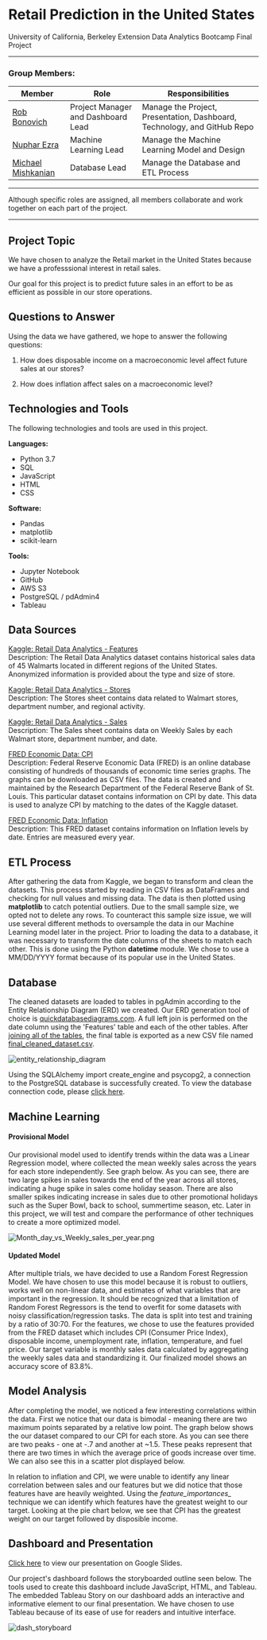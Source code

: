 # Retail Prediction in the United States

University of California, Berkeley Extension Data Analytics Bootcamp Final Project

---

### Group Members:

| Member               	| Role 	                 | Responsibilities                                                 |
|----------------------	|---------------------   | -------------                                                    |
| [Rob Bonovich](https://github.com/rbobo22)|  Project Manager and Dashboard Lead    	 |  Manage the Project, Presentation, Dashboard, Technology, and GitHub Repo   |
| [Nuphar Ezra](https://github.com/nupharezra)    	|  Machine Learning Lead         |  Manage the Machine Learning Model and Design                             |
| [Michael Mishkanian](https://github.com/Mishkanian)       	|  Database Lead |  Manage the Database and ETL Process 	                |

---
Although specific roles are assigned, all members collaborate and work together on each part of the project. 

---

## Project Topic
We have chosen to analyze the Retail market in the United States because we have a professsional interest in retail sales.

Our goal for this project is to predict future sales in an effort to be as efficient as possible in our store operations. 

## Questions to Answer
Using the data we have gathered, we hope to answer the following questions:

1. How does disposable income on a macroeconomic level affect future sales at our stores?

2. How does inflation affect sales on a macroeconomic level?

## Technologies and Tools
The following technologies and tools are used in this project.

**Languages:**
- Python 3.7
- SQL
- JavaScript
- HTML
- CSS

**Software:**
- Pandas
- matplotlib
- scikit-learn

**Tools:**
- Jupyter Notebook
- GitHub
- AWS S3
- PostgreSQL / pdAdmin4
- Tableau

## Data Sources

[Kaggle: Retail Data Analytics - Features](https://www.kaggle.com/manjeetsingh/retaildataset?select=Features+data+set.csv)  
Description: The Retail Data Analytics dataset contains historical sales data of 45 Walmarts located in different regions of the United States. Anonymized information is provided about the type and size of store.

[Kaggle: Retail Data Analytics - Stores](https://www.kaggle.com/manjeetsingh/retaildataset?select=Features+data+set.csv)  
Description: The Stores sheet contains data related to Walmart stores, department number, and regional activity.

[Kaggle: Retail Data Analytics - Sales](https://www.kaggle.com/manjeetsingh/retaildataset?select=Features+data+set.csv)  
Description: The Sales sheet contains data on Weekly Sales by each Walmart store, department number, and date.

[FRED Economic Data: CPI](https://fred.stlouisfed.org)  
Description: Federal Reserve Economic Data (FRED) is an online database consisting of hundreds of thousands of economic time series graphs. The graphs can be downloaded as CSV files. The data is created and maintained by the Research Department of the Federal Reserve Bank of St. Louis. This particular dataset contains information on CPI by date. This data is used to analyze CPI by matching to the dates of the Kaggle dataset.

[FRED Economic Data: Inflation](https://fred.stlouisfed.org)  
Description: This FRED dataset contains information on Inflation levels by date. Entries are measured every year.


## ETL Process

After gathering the data from Kaggle, we began to transform and clean the datasets. This process started by reading in CSV files as DataFrames and checking for null values and missing data. The data is then plotted using **matplotlib** to catch potential outliers. Due to the small sample size, we opted not to delete any rows. To counteract this sample size issue, we will use several different methods to oversample the data in our Machine Learning model later in the project. Prior to loading the data to a database, it was necessary to transform the date columns of the sheets to match each other. This is done using the Python **datetime** module. We chose to use a MM/DD/YYYY format because of its popular use in the United States.

## Database

The cleaned datasets are loaded to tables in pgAdmin according to the Entity Relationship Diagram (ERD) we created. Our ERD generation tool of choice is [quickdatabasediagrams.com](https://www.quickdatabasediagrams.com/). A full left join is performed on the date column using the 'Features' table and each of the other tables. After [joining all of the tables](https://github.com/rbono22/Retail_Analysis/blob/main/Database/Queries/queries.sql), the final table is exported as a new CSV file named [final_cleaned_dataset.csv](https://github.com/rbono22/Retail_Analysis/blob/main/Resources/cleaned_datasets/final_cleaned_dataset.csv).

![entity_relationship_diagram](https://github.com/rbono22/Retail_Analysis/blob/main/README_images/retail_erd.png)

Using the SQLAlchemy import create_engine and psycopg2, a connection to the PostgreSQL database is successfully created. To view the database connection code, please [click here](https://github.com/rbono22/Retail_Analysis/blob/main/Database/SQLAlchemy_connection/SQLAlchemy_connection.ipynb).

## Machine Learning

#### Provisional Model

Our provisional model used to identify trends within the data was a Linear Regression model, where collected the mean weekly sales across the years for each store independently. See graph below. As you can see, there are two large spikes in sales towards the end of the year across all stores, indicating a huge spike in sales come holiday season. There are also smaller spikes indicating increase in sales due to other promotional holidays such as the Super Bowl, back to school, summertime season, etc. Later in this project, we will test and compare the performance of other techniques to create a more optimized model.

![Month_day_vs_Weekly_sales_per_year.png](Month_day_vs_Weekly_sales_per_year.png)

#### Updated Model

After multiple trials, we have decided to use a Random Forest Regression Model. We have chosen to use this model because it is robust to outliers, works well on non-linear data, and estimates of what variables that are important in the regression. It should be recognized that a limitation of Random Forest Regressors is the tend to overfit for some datasets with noisy classification/regression tasks. The data is split into test and training by a ratio of 30:70. For the features, we chose to use the features provided from the FRED dataset which includes CPI (Consumer Price Index), disposable income, unemployment rate, inflation, temperature, and fuel price. Our target variable is monthly sales data calculated by aggregating the weekly sales data and standardizing it. Our finalized model shows an accuracy score of 83.8%. 


## Model Analysis
After completing the model, we noticed a few interesting correlations within the data. First we notice that our data is bimodal - meaning there are two maximum points separated by a relative low point. The graph below shows the our dataset compared to our CPI for each store. As you can see there are two peaks - one at -.7 and another at ~1.5. These peaks represent that there are two times in which the average price of goods increase over time. We can also see this in a scatter plot displayed below. 

In relation to inflation and CPI, we were unable to identify any linear correlation between sales and our features but we did notice that those features have are heavily weighted. Using the *feature_importances_* technique we can identify which features have the greatest weight to our target. Looking at the pie chart below, we see that CPI has the greatest weight on our target followed by disposible income.   

## Dashboard and Presentation

[Click here](https://docs.google.com/presentation/d/1yqK3tsS8C_pgRdf4QdgVv8xyIa2qt9MuZKzH80ndMBY/edit#slide=id.p) to view our presentation on Google Slides.

Our project's dashboard follows the storyboarded outline seen below. The tools used to create this dashboard include JavaScript, HTML, and Tableau. The embedded Tableau Story on our dashboard adds an interactive and informative element to our final presentation. We have chosen to use Tableau because of its ease of use for readers and intuitive interface.

![dash_storyboard](https://github.com/rbono22/Retail_Analysis/blob/main/README_images/dash_storyboard.png)


